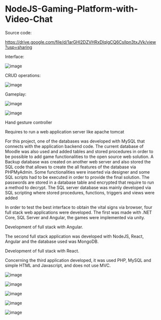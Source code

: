 # NodeJS-Gaming-Platform-with-Video-Chat

Source code:

https://drive.google.com/file/d/1arGHl2DZVHRxDlqlgCQ6Csllpn3txJVk/view?usp=sharing

Interface:


![image](https://user-images.githubusercontent.com/26171557/187047343-7041a2ac-4b74-4463-ba32-76e3613f349c.png)

CRUD operations:

![image](https://user-images.githubusercontent.com/26171557/187047349-6eb9781b-86d9-460f-981d-549446d897eb.png)

Gameplay:

![image](https://user-images.githubusercontent.com/26171557/187047357-4d56d003-8dff-4cd2-a589-e6d83f7cf992.png)


![image](https://user-images.githubusercontent.com/26171557/187047366-4a6ba75b-597d-46da-99f6-4694fa08230e.png)


Hand gesture controller


Requires to run a web application server like apache tomcat

For this project, one of the databases was developed with MySQL that connects with the application backend code. The current database of Moodle was also used and added tables and stored procedures in order to be possible to add game functionalities to the open source web solution. A Backup database was created on another web server and also stored the SQL code that allows to create the all features of the database via PHPMyAdmin. Some functionalities were inserted via designer and some SQL scripts had to be executed in order to provide the final solution. The passwords are stored in a database table and encrypted that require to run a method to decrypt.
The SQL server database was mainly developed via SQL scripting where stored procedures, functions, triggers and views were added


In order to test the best interface to obtain the vital signs via browser, four full stack web applications were developed. The first was made with .NET Core, SQL Server and Angular, the games were implemented via unity.
   
 Development of full stack with Angular.

The second full stack application was developed with NodeJS, React, Angular and the database used was MongoDB.
 
 Development of full stack with React.

Concerning the third application developed, it was used PHP, MySQL and simple HTML and Javascript, and does not use MVC.


![image](https://user-images.githubusercontent.com/26171557/187047496-3771b7c5-e163-4693-a518-bc722527e009.png)

![image](https://user-images.githubusercontent.com/26171557/187050740-f0ea5b38-d8f1-4d4e-98cf-23183630f92f.png)


![image](https://user-images.githubusercontent.com/26171557/187050747-c9508844-5466-4cbf-a98b-930a1ed2a6fc.png)

![image](https://user-images.githubusercontent.com/26171557/187050770-8e643204-a683-475d-b1f1-473a46fb5a5a.png)


![image](https://user-images.githubusercontent.com/26171557/187050791-951706e0-ace1-45dd-9062-8a9436064331.png)



